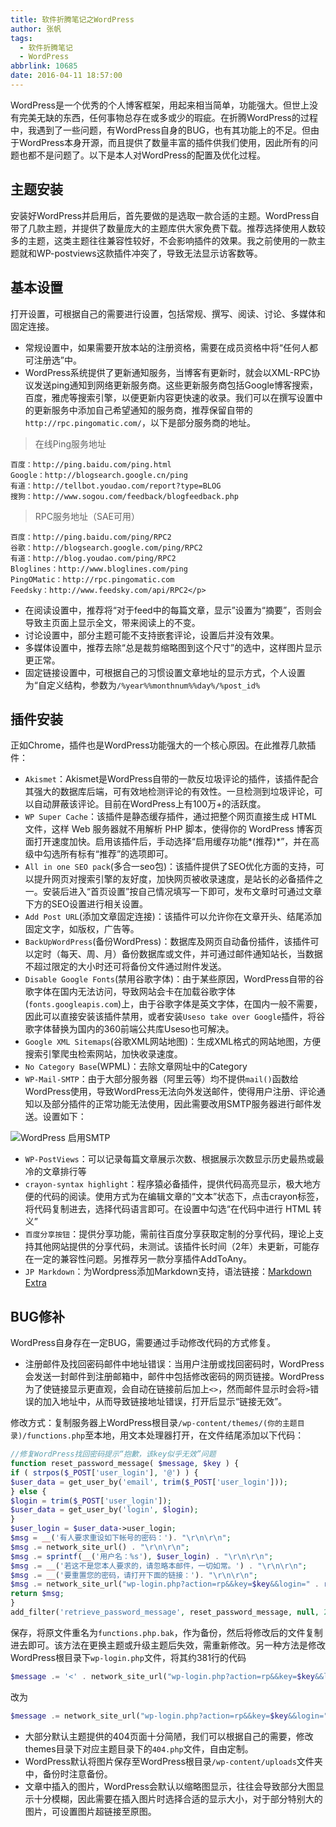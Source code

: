 ```yaml
---
title: 软件折腾笔记之WordPress
author: 张帆
tags:
  - 软件折腾笔记
  - WordPress
abbrlink: 10685
date: 2016-04-11 18:57:00
---
```


WordPress是一个优秀的个人博客框架，用起来相当简单，功能强大。但世上没有完美无缺的东西，任何事物总存在或多或少的瑕疵。在折腾WordPress的过程中，我遇到了一些问题，有WordPress自身的BUG，也有其功能上的不足。但由于WordPress本身开源，而且提供了数量丰富的插件供我们使用，因此所有的问题也都不是问题了。以下是本人对WordPress的配置及优化过程。

<!--more-->

## 主题安装

安装好WordPress并启用后，首先要做的是选取一款合适的主题。WordPress自带了几款主题，并提供了数量庞大的主题库供大家免费下载。推荐选择使用人数较多的主题，这类主题往往兼容性较好，不会影响插件的效果。我之前使用的一款主题就和WP-postviews这款插件冲突了，导致无法显示访客数等。

## 基本设置

打开设置，可根据自己的需要进行设置，包括常规、撰写、阅读、讨论、多媒体和固定连接。

- 常规设置中，如果需要开放本站的注册资格，需要在成员资格中将“任何人都可注册选”中。
- WordPress系统提供了更新通知服务，当博客有更新时，就会以XML-RPC协议发送ping通知到网络更新服务商。这些更新服务商包括Google博客搜索，百度，雅虎等搜索引擎，以便更新内容更快速的收录。我们可以在撰写设置中的更新服务中添加自己希望通知的服务商，推荐保留自带的`http://rpc.pingomatic.com/`，以下是部分服务商的地址。

 > 在线Ping服务地址

 ```
 百度：http://ping.baidu.com/ping.html
 Google：http://blogsearch.google.cn/ping
 有道：http://tellbot.youdao.com/report?type=BLOG
 搜狗：http://www.sogou.com/feedback/blogfeedback.php
 ```

 > RPC服务地址（SAE可用）

 ```
 百度：http://ping.baidu.com/ping/RPC2
 谷歌：http://blogsearch.google.com/ping/RPC2
 有道：http://blog.youdao.com/ping/RPC2
 Bloglines：http://www.bloglines.com/ping
 PingOMatic：http://rpc.pingomatic.com
 Feedsky：http://www.feedsky.com/api/RPC2</p>
 ```

- 在阅读设置中，推荐将“对于feed中的每篇文章，显示”设置为“摘要”，否则会导致主页面上显示全文，带来阅读上的不变。
- 讨论设置中，部分主题可能不支持嵌套评论，设置后并没有效果。
- 多媒体设置中，推荐去除“总是裁剪缩略图到这个尺寸”的选中，这样图片显示更正常。
- 固定链接设置中，可根据自己的习惯设置文章地址的显示方式，个人设置为“自定义结构，参数为`/%year%%monthnum%%day%/%post_id%`

## 插件安装

正如Chrome，插件也是WordPress功能强大的一个核心原因。在此推荐几款插件：

- `Akismet`：Akismet是WordPress自带的一款反垃圾评论的插件，该插件配合其强大的数据库后端，可有效地检测评论的有效性。一旦检测到垃圾评论，可以自动屏蔽该评论。目前在WordPress上有100万+的活跃度。
- `WP Super Cache`：该插件是静态缓存插件，通过把整个网页直接生成 HTML 文件，这样 Web 服务器就不用解析 PHP 脚本，使得你的 WordPress 博客页面打开速度加快。启用该插件后，手动选择“启用缓存功能*(推荐)*”，并在高级中勾选所有标有“推荐”的选项即可。
- `All in one SEO pack`(多合一seo包)：该插件提供了SEO优化方面的支持，可以提升网页对搜索引擎的友好度，加快网页被收录速度，是站长的必备插件之一。安装后进入“首页设置”按自己情况填写一下即可，发布文章时可通过文章下方的SEO设置进行相关设置。
- `Add Post URL`(添加文章固定连接)：该插件可以允许你在文章开头、结尾添加固定文字，如版权，广告等。
- `BackUpWordPress`(备份WordPress)：数据库及网页自动备份插件，该插件可以定时（每天、周、月）备份数据库或文件，并可通过邮件通知站长，当数据不超过限定的大小时还可将备份文件通过附件发送。
- `Disable Google Fonts`(禁用谷歌字体)：由于某些原因，WordPress自带的谷歌字体在国内无法访问，导致网站会卡在加载谷歌字体(`fonts.googleapis.com`)上，由于谷歌字体是英文字体，在国内一般不需要，因此可以直接安装该插件禁用，或者安装`Useso take over Google`插件，将谷歌字体替换为国内的360前端公共库Useso也可解决。
- `Google XML Sitemaps`(谷歌XML网站地图)：生成XML格式的网站地图，方便搜索引擎爬虫检索网站，加快收录速度。
- `No Category Base`(WPML)：去除文章网址中的Category
- `WP-Mail-SMTP`：由于大部分服务器（阿里云等）均不提供`mail()`函数给WordPress使用，导致WordPress无法向外发送邮件，使得用户注册、评论通知以及部分插件的正常功能无法使用，因此需要改用SMTP服务器进行邮件发送。设置如下：

 ![WordPress 启用SMTP](wordpress-smtp.png)

- `WP-PostViews`：可以记录每篇文章展示次数、根据展示次数显示历史最热或最冷的文章排行等
- `crayon-syntax highlight`：程序猿必备插件，提供代码高亮显示，极大地方便的代码的阅读。使用方式为在编辑文章的“文本”状态下，点击crayon标签，将代码复制进去，选择代码语言即可。在设置中勾选“在代码中进行 HTML 转义”
- `百度分享按钮`：提供分享功能，需前往百度分享获取定制的分享代码，理论上支持其他网站提供的分享代码，未测试。该插件长时间（2年）未更新，可能存在一定的兼容性问题。另推荐另一款分享插件AddToAny。
- `JP Markdown`：为Wordpress添加Markdown支持，语法链接：[Markdown Extra](https://en.support.WordPress.com/markdown-quick-reference/)

## BUG修补

WordPress自身存在一定BUG，需要通过手动修改代码的方式修复。

- 注册邮件及找回密码邮件中地址错误：当用户注册或找回密码时，WordPress会发送一封邮件到注册邮箱中，邮件中包括修改密码的网页链接。WordPress为了使链接显示更直观，会自动在链接前后加上`<>`，然而邮件显示时会将`>`错误的加入地址中，从而导致链接地址错误，打开后显示“链接无效”。

 修改方式：复制服务器上WordPress根目录`/wp-content/themes/(你的主题目录)/functions.php`至本地，用文本处理器打开，在文件结尾添加以下代码：

 ``` php
 //修复WordPress找回密码提示“抱歉，该key似乎无效”问题
 function reset_password_message( $message, $key ) {
 if ( strpos($_POST['user_login'], '@') ) {
 $user_data = get_user_by('email', trim($_POST['user_login']));
 } else {
 $login = trim($_POST['user_login']);
 $user_data = get_user_by('login', $login);
 }
 $user_login = $user_data->user_login;
 $msg = __('有人要求重设如下帐号的密码：'). "\r\n\r\n";
 $msg .= network_site_url() . "\r\n\r\n";
 $msg .= sprintf(__('用户名：%s'), $user_login) . "\r\n\r\n";
 $msg .= __('若这不是您本人要求的，请忽略本邮件，一切如常。') . "\r\n\r\n";
 $msg .= __('要重置您的密码，请打开下面的链接：'). "\r\n\r\n";
 $msg .= network_site_url("wp-login.php?action=rp&&key=$key&&login=" . rawurlencode($user_login), 'login') ;
 return $msg;
 }
 add_filter('retrieve_password_message', reset_password_message, null, 2);
 ```

 保存，将原文件重名为`functions.php.bak`，作为备份，然后将修改后的文件复制进去即可。该方法在更换主题或升级主题后失效，需重新修改。另一种方法是修改WordPress根目录下`wp-login.php`文件，将其约381行的代码

 ``` php
 $message .= '<' . network_site_url("wp-login.php?action=rp&&key=$key&&login=" . rawurlencode($user_login), 'login') . ">\r\n";
 ```

 改为

 ``` php
 $message .= network_site_url("wp-login.php?action=rp&&key=$key&&login=" . rawurlencode($user_login), 'login');
 ```

- 大部分默认主题提供的404页面十分简陋，我们可以根据自己的需要，修改themes目录下对应主题目录下的`404.php`文件，自由定制。
- WordPress默认将图片保存至WordPress根目录`/wp-content/uploads`文件夹中，备份时注意备份。
- 文章中插入的图片，WordPress会默认以缩略图显示，往往会导致部分大图显示十分模糊，因此需要在插入图片时选择合适的显示大小，对于部分特别大的图片，可设置图片超链接至原图。
